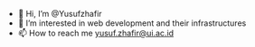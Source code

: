 - 👋 Hi, I’m @Yusufzhafir
- 👀 I’m interested in web development and their infrastructures
- 📫 How to reach me yusuf.zhafir@ui.ac.id

<!---
Yusufzhafir/Yusufzhafir is a ✨ special ✨ repository because its `README.md` (this file) appears on your GitHub profile.
You can click the Preview link to take a look at your changes.
--->
